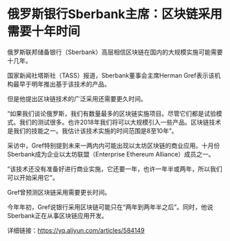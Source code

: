 # 俄罗斯银行Sberbank主席：区块链采用需要十年时间

俄罗斯联邦储备银行（Sberbank）高层相信区块链在国内的大规模实施可能需要十几年。

国家新闻社塔斯社（TASS）报道，Sberbank董事会主席Herman Gref表示该机构最早于明年推出基于该技术的产品。

但是他提出区块链技术的广泛采用还需要更久时间。

“如果我们谈论俄罗斯，我们有数量最多的区块链实施项目。尽管它们都是试验模式。我们的测试很多。也许2018年我们将可以大规模引入一些产品。区块链技术是我们的技能之一。我估计该技术实施的时间范围是8至10年”。

采访中，Gref特别提到未来一两内内可能出现以太坊区块链的商业应用。十月份Sberbank成为企业以太坊联盟（Enterprise Ethereum Alliance）成员之一。

“该技术还没有准备好进行商业实施，它还要一年，也许一年半或两年，所以我们可以开始采用它”。

Gref曾预测区块链采用需要更长时间。

今年年初，Gref说银行采用区块链可能只在“两年到两年半之后”。同时，他说Sberbank正在从事区块链应用开发。

详细链接：https://yq.aliyun.com/articles/584149
